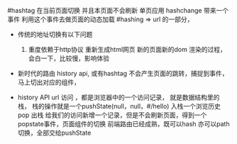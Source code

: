 #hashtag 在当前页面切换 并且本页面不会刷新
单页应用
hashchange 带来一个事件 利用这个事件去做页面的动态加载
#hashing => url 的一部分，

- 传统的地址切换有以下问题
    1. 重度依赖于http协议
    重新生成html网页 新的页面新的dom 渲染的过程，会白一下，比较慢，影响体验
- 新时代的路由
    history api, 或有hashtag 不会产生页面的跳转，捕捉到事件，马上切出对应的组件，

- history API
    url 访问 ，都是浏览器中的一个访问记录，
    就是数据结构里的栈，
    栈的操作就是一个pushState(null，null，#/hello) 入栈一个浏览历史
    pop 出栈
    给我们的访问新增一个记录，但是不会刷新页面，得到一个popstate事件，页面组件的切换
    前端路由已经成熟，既可以hash 亦可以path 切换，全部交给pushState